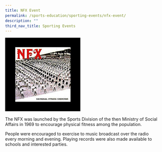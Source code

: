 ```yaml
---
title: NFX Event
permalink: /sports-education/sporting-events/nfx-event/
description: ""
third_nav_title: Sporting Events
---
```

![NFX](/images/Sport%20Education/Sporting%20Events/nfx.jpeg)

The NFX was launched by the Sports Division of the then Ministry of Social Affairs in 1969 to encourage physical fitness among the population. 

People were encouraged to exercise to music broadcast over the radio every morning and evening. Playing records were also made available to schools and interested parties.